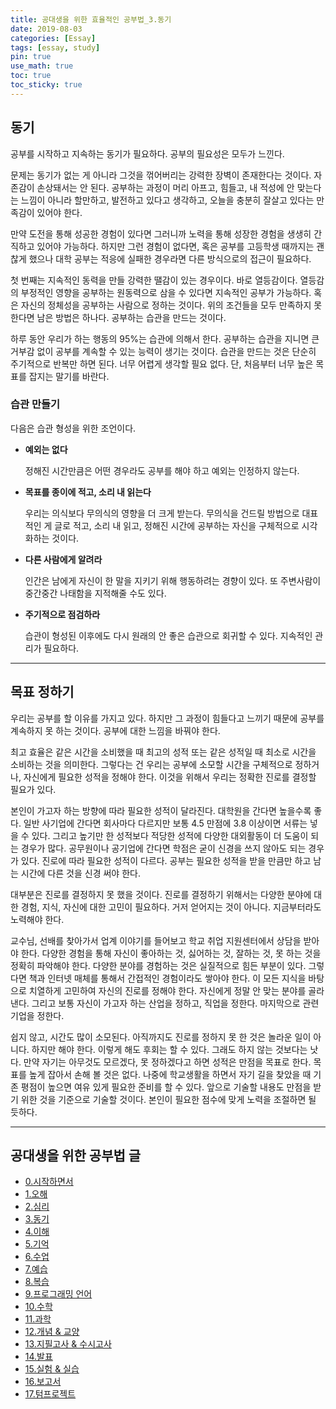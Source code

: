 ```yaml
---
title: 공대생을 위한 효율적인 공부법_3.동기
date: 2019-08-03
categories: [Essay]
tags: [essay, study]
pin: true
use_math: true
toc: true
toc_sticky: true
---
```


## __동기__

공부를 시작하고 지속하는 동기가 필요하다. 공부의 필요성은 모두가 느낀다.

문제는 동기가 없는 게 아니라 그것을 꺾어버리는 강력한 장벽이 존재한다는 것이다. 자존감이 손상돼서는 안 된다. 공부하는 과정이 머리 아프고, 힘들고, 내 적성에 안 맞는다는 느낌이 아니라 할만하고, 발전하고 있다고 생각하고, 오늘을 충분히 잘살고 있다는 만족감이 있어야 한다.

만약 도전을 통해 성공한 경험이 있다면 그러니까 노력을 통해 성장한 경험을 생생히 간직하고 있어야 가능하다. 하지만 그런 경험이 없다면, 혹은 공부를 고등학생 때까지는 괜찮게 했으나 대학 공부는 적응에 실패한 경우라면 다른 방식으로의 접근이 필요하다.

첫 번째는 지속적인 동력을 만들 강력한 땔감이 있는 경우이다. 바로 열등감이다. 열등감의 부정적인 영향을 공부하는 원동력으로 삼을 수 있다면 지속적인 공부가 가능하다. 혹은 자신의 정체성을 공부하는 사람으로 정하는 것이다. 위의 조건들을 모두 만족하지 못한다면 남은 방법은 하나다. 공부하는 습관을 만드는 것이다.

하루 동안 우리가 하는 행동의 95%는 습관에 의해서 한다. 공부하는 습관을 지니면 큰 거부감 없이 공부를 계속할 수 있는 능력이 생기는 것이다. 습관을 만드는 것은 단순히 주기적으로 반복만 하면 된다. 너무 어렵게 생각할 필요 없다. 단, 처음부터 너무 높은 목표를 잡지는 말기를 바란다.

### __습관 만들기__

 다음은 습관 형성을 위한 조언이다.

* __예외는 없다__
  
   정해진 시간만큼은 어떤 경우라도 공부를 해야 하고 예외는 인정하지 않는다.

* __목표를 종이에 적고, 소리 내 읽는다__
  
   우리는 의식보다 무의식의 영향을 더 크게 받는다. 무의식을 건드릴 방법으로 대표적인 게 글로 적고, 소리 내 읽고, 정해진 시간에 공부하는 자신을 구체적으로 시각화하는 것이다.

* __다른 사람에게 알려라__

   인간은 남에게 자신이 한 말을 지키기 위해 행동하려는 경향이 있다. 또 주변사람이 중간중간 나태함을 지적해줄 수도 있다.

* __주기적으로 점검하라__

   습관이 형성된 이후에도 다시 원래의 안 좋은 습관으로 회귀할 수 있다. 지속적인 관리가 필요하다.

***

## __목표 정하기__

우리는 공부를 할 이유를 가지고 있다. 하지만 그 과정이 힘들다고 느끼기 때문에 공부를 계속하지 못 하는 것이다. 공부에 대한 느낌을 바꿔야 한다.

최고 효율은 같은 시간을 소비했을 때 최고의 성적 또는 같은 성적일 때 최소로 시간을 소비하는 것을 의미한다. 그렇다는 건 우리는 공부에 소모할 시간을 구체적으로 정하거나, 자신에게 필요한 성적을 정해야 한다. 이것을 위해서 우리는 정확한 진로를 결정할 필요가 있다.

본인이 가고자 하는 방향에 따라 필요한 성적이 달라진다. 대학원을 간다면 높을수록 좋다. 일반 사기업에 간다면 회사마다 다르지만 보통 4.5 만점에 3.8 이상이면 서류는 넣을 수 있다. 그리고 높기만 한 성적보다 적당한 성적에 다양한 대외활동이 더 도움이 되는 경우가 많다. 공무원이나 공기업에 간다면 학점은 굳이 신경을 쓰지 않아도 되는 경우가 있다. 진로에 따라 필요한 성적이 다르다. 공부는 필요한 성적을 받을 만큼만 하고 남는 시간에 다른 것을 신경 써야 한다.

대부분은 진로를 결정하지 못 했을 것이다. 진로를 결정하기 위해서는 다양한 분야에 대한 경험, 지식, 자신에 대한 고민이 필요하다. 거저 얻어지는 것이 아니다. 지금부터라도 노력해야 한다.

교수님, 선배를 찾아가서 업계 이야기를 들어보고 학교 취업 지원센터에서 상담을 받아야 한다. 다양한 경험을 통해 자신이 좋아하는 것, 싫어하는 것, 잘하는 것, 못 하는 것을 정확히 파악해야 한다. 다양한 분야를 경험하는 것은 실질적으로 힘든 부분이 있다. 그렇다면 책과 인터넷 매체를 통해서 간접적인 경험이라도 쌓아야 한다. 이 모든 지식을 바탕으로 치열하게 고민하여 자신의 진로를 정해야 한다. 자신에게 정말 안 맞는 분야를 골라낸다. 그리고 보통 자신이 가고자 하는 산업을 정하고, 직업을 정한다. 마지막으로 관련 기업을 정한다.

쉽지 않고, 시간도 많이 소모된다. 아직까지도 진로를 정하지 못 한 것은 놀라운 일이 아니다. 하지만 해야 한다. 이렇게 해도 후회는 할 수 있다. 그래도 하지 않는 것보다는 낫다. 만약 자기는 아무것도 모르겠다, 못 정하겠다고 하면 성적은 만점을 목표로 한다. 목표를 높게 잡아서 손해 볼 것은 없다. 나중에 학교생활을 하면서 자기 길을 찾았을 때 기존 평점이 높으면 여유 있게 필요한 준비를 할 수 있다. 앞으로 기술할 내용도 만점을 받기 위한 것을 기준으로 기술할 것이다. 본인이 필요한 점수에 맞게 노력을 조절하면 될 듯하다.

***

## __공대생을 위한 공부법 글__

- [0.시작하면서](https://chalgx.github.io/essay/AdviceforUniversity0)
- [1.오해](https://chalgx.github.io/essay/AdviceforUniversity1)
- [2.심리](https://chalgx.github.io/essay/AdviceforUniversity2)
- [3.동기](https://chalgx.github.io/essay/AdviceforUniversity3)
- [4.이해](https://chalgx.github.io/essay/AdviceforUniversity4)
- [5.기억](https://chalgx.github.io/essay/AdviceforUniversity5)
- [6.수업](https://chalgx.github.io/essay/AdviceforUniversity6)
- [7.예습](https://chalgx.github.io/essay/AdviceforUniversity7)
- [8.복습](https://chalgx.github.io/essay/AdviceforUniversity8)
- [9.프로그래밍 언어](https://chalgx.github.io/essay/AdviceforUniversity9)
- [10.수학](https://chalgx.github.io/essay/AdviceforUniversity10)
- [11.과학](https://chalgx.github.io/essay/AdviceforUniversity11)
- [12.개념 & 교양](https://chalgx.github.io/essay/AdviceforUniversity12)
- [13.지필고사 & 수시고사](https://chalgx.github.io/essay/AdviceforUniversity13)
- [14.발표](https://chalgx.github.io/essay/AdviceforUniversity14)
- [15.실험 & 실습](https://chalgx.github.io/essay/AdviceforUniversity15)
- [16.보고서](https://chalgx.github.io/essay/AdviceforUniversity16)
- [17.텀프로젝트](https://chalgx.github.io/essay/AdviceforUniversity17)

